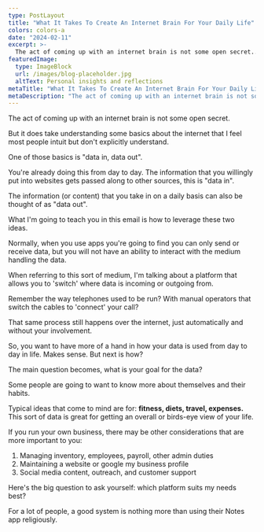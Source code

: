 ```yaml
---
type: PostLayout
title: "What It Takes To Create An Internet Brain For Your Daily Life"
colors: colors-a
date: "2024-02-11"
excerpt: >-
  The act of coming up with an internet brain is not some open secret....
featuredImage:
  type: ImageBlock
  url: /images/blog-placeholder.jpg
  altText: Personal insights and reflections
metaTitle: "What It Takes To Create An Internet Brain For Your Daily Life"
metaDescription: "The act of coming up with an internet brain is not some open secret...."
---
```

The act of coming up with an internet brain is not some open secret. 

But it does take understanding some basics about the internet that I feel most people intuit but don't explicitly understand.

One of those basics is "data in, data out".

You're already doing this from day to day. The information that you willingly put into websites gets passed along to other sources, this is "data in".

The information (or content) that you take in on a daily basis can also be thought of as "data out".

What I'm going to teach you in this email is how to leverage these two ideas.

Normally, when you use apps you're going to find you can only send or receive data, but you will not have an ability to interact with the medium handling the data.

When referring to this sort of medium, I'm talking about a platform that allows you to 'switch' where data is incoming or outgoing from.

Remember the way telephones used to be run? With manual operators that switch the cables to 'connect' your call?

That same process still happens over the internet, just automatically and without your involvement. 

So, you want to have more of a hand in how your data is used from day to day in life. Makes sense. But next is how?

The main question becomes, what is your goal for the data?

Some people are going to want to know more about themselves and their habits. 

Typical ideas that come to mind are for: **fitness, diets, travel, expenses.**
This sort of data is great for getting an overall or birds-eye view of your life. 

If you run your own business, there may be other considerations that are more important to you:

1.  Managing inventory, employees, payroll, other admin duties
2.  Maintaining a website or google my business profile
3.  Social media content, outreach, and customer support

Here's the big question to ask yourself: which platform suits my needs best?

For a lot of people, a good system is nothing more than using their Notes app religiously.
